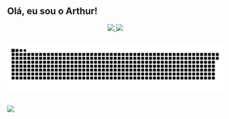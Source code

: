 ## Olá, eu sou o Arthur!




<div align="center">
  <a href="https://github.com/arthurdiasdeveloper">
  <img height="160em" src="https://github-readme-stats.vercel.app/api?username=arthurdiasdeveloper&show_icons=true&theme=dracula&include_all_commits=true&count_private=true"/>
  <img height="160em" src="https://github-readme-stats.vercel.app/api/top-langs/?username=arthurdiasdeveloper&layout=compact&langs_count=7&theme=dracula"/>
</div>

  
  ##
 
<div> 
  
  
  ![Snake animation](https://github.com/arthurdiasdeveloper/arthurdiasdeveloper/blob/output/github-contribution-grid-snake.svg)
  
  ##
 
  <a href="https://www.linkedin.com/in/arthur-dias-8b5972216/" target="_blank"><img src="https://img.shields.io/badge/-LinkedIn-%230077B5?style=for-the-badge&logo=linkedin&logoColor=white" target="_blank"></a> 
 
 ##
</div>
